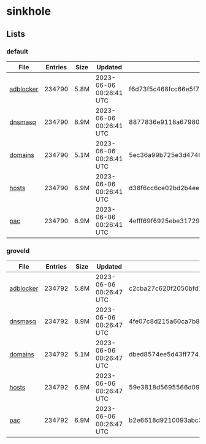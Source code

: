 # sinkhole

## Lists

### default

|File|Entries|Size|Updated|Hash|
|-|-|-|-|-|
|[adblocker](https://raw.githubusercontent.com/groveld/sinkhole/lists/default/adblocker.txt)|234790|5.8M|2023-06-06 00:26:41 UTC|f6d73f5c468fcc66e5f7a99b3ff972805a2242e9b0116322b39ab681d4faa9ea|
|[dnsmasq](https://raw.githubusercontent.com/groveld/sinkhole/lists/default/dnsmasq.txt)|234790|8.9M|2023-06-06 00:26:41 UTC|8877836e9118a679803444ef7551726cb472ad749baddad9fbd9ec1bf94364bb|
|[domains](https://raw.githubusercontent.com/groveld/sinkhole/lists/default/domains.txt)|234790|5.1M|2023-06-06 00:26:41 UTC|5ec36a99b725e3d474621cb490e97dfdd4f805dfa85b461f563af697c508165e|
|[hosts](https://raw.githubusercontent.com/groveld/sinkhole/lists/default/hosts.txt)|234790|6.9M|2023-06-06 00:26:41 UTC|d38f6cc6ce02bd2b4eea08b60578f3b79f1642049dade7318ea719a260bbe377|
|[pac](https://raw.githubusercontent.com/groveld/sinkhole/lists/default/pac.txt)|234790|6.9M|2023-06-06 00:26:41 UTC|4efff69f6925ebe31729dab23025188390caa2abaff325936dc6fd79c9a74210|

### groveld

|File|Entries|Size|Updated|Hash|
|-|-|-|-|-|
|[adblocker](https://raw.githubusercontent.com/groveld/sinkhole/lists/groveld/adblocker.txt)|234792|5.8M|2023-06-06 00:26:47 UTC|c2cba27c620f2050bfd7c3fd8c55914570445144951df73109c4e32df079d81f|
|[dnsmasq](https://raw.githubusercontent.com/groveld/sinkhole/lists/groveld/dnsmasq.txt)|234792|8.9M|2023-06-06 00:26:47 UTC|4fe07c8d215a60ca7b8c17718e29c5f74c0cdd90d70ad938340d2cfd96181c62|
|[domains](https://raw.githubusercontent.com/groveld/sinkhole/lists/groveld/domains.txt)|234792|5.1M|2023-06-06 00:26:47 UTC|dbed8574ee5d43ff7741fb6db1332fa4f4d073d4eea93abb088067731f19e16f|
|[hosts](https://raw.githubusercontent.com/groveld/sinkhole/lists/groveld/hosts.txt)|234792|6.9M|2023-06-06 00:26:47 UTC|59e3818d5695566d09e8d2fb2ce2b82f8580dac472e85a5a88c075c2607b3225|
|[pac](https://raw.githubusercontent.com/groveld/sinkhole/lists/groveld/pac.txt)|234792|6.9M|2023-06-06 00:26:47 UTC|b2e6618d9210093abc3e6d387f7848818416e46960bde44d74212688b91c3bf5|

